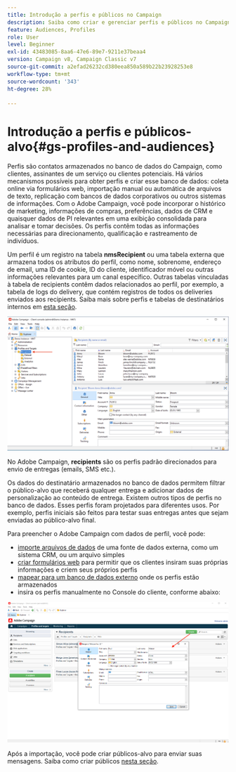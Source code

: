 ```yaml
---
title: Introdução a perfis e públicos no Campaign
description: Saiba como criar e gerenciar perfis e públicos no Campaign
feature: Audiences, Profiles
role: User
level: Beginner
exl-id: 43483085-8aa6-47e6-89e7-9211e37beaa4
version: Campaign v8, Campaign Classic v7
source-git-commit: a2efad26232cd380eea850a589b22b23928253e8
workflow-type: tm+mt
source-wordcount: '343'
ht-degree: 28%

---
```


# Introdução a perfis e públicos-alvo{#gs-profiles-and-audiences}

Perfis são contatos armazenados no banco de dados do Campaign, como clientes, assinantes de um serviço ou clientes potenciais. Há vários mecanismos possíveis para obter perfis e criar esse banco de dados: coleta online via formulários web, importação manual ou automática de arquivos de texto, replicação com bancos de dados corporativos ou outros sistemas de informações. Com o Adobe Campaign, você pode incorporar o histórico de marketing, informações de compras, preferências, dados de CRM e quaisquer dados de PI relevantes em uma exibição consolidada para analisar e tomar decisões. Os perfis contêm todas as informações necessárias para direcionamento, qualificação e rastreamento de indivíduos.



Um perfil é um registro na tabela **nmsRecipient** ou uma tabela externa que armazena todos os atributos do perfil, como nome, sobrenome, endereço de email, uma ID de cookie, ID do cliente, identificador móvel ou outras informações relevantes para um canal específico. Outras tabelas vinculadas à tabela de recipients contêm dados relacionados ao perfil, por exemplo, a tabela de logs do delivery, que contém registros de todos os deliveries enviados aos recipients. Saiba mais sobre perfis e tabelas de destinatários internos em [esta seção](../dev/datamodel.md#ootb-profiles).

![](assets/recipients-in-explorer.png)

No Adobe Campaign, **recipients** são os perfis padrão direcionados para envio de entregas (emails, SMS etc.).

Os dados do destinatário armazenados no banco de dados permitem filtrar o público-alvo que receberá qualquer entrega e adicionar dados de personalização ao conteúdo de entrega. Existem outros tipos de perfis no banco de dados. Esses perfis foram projetados para diferentes usos. Por exemplo, perfis iniciais são feitos para testar suas entregas antes que sejam enviadas ao público-alvo final.

Para preencher o Adobe Campaign com dados de perfil, você pode:

* [importe arquivos de dados](../start/import.md) de uma fonte de dados externa, como um sistema CRM, ou um arquivo simples
* [criar formulários web](../dev/webapps.md) para permitir que os clientes insiram suas próprias informações e criem seus próprios perfis
* [mapear para um banco de dados externo](../connect/fda.md) onde os perfis estão armazenados
* insira os perfis manualmente no Console do cliente, conforme abaixo:

![](assets/create-profile.png)

<!--You can also select your message audience in an external file: recipients are stored not in the database, but in files. These are known as "external" deliveries. These contacts can be imported or not in Adobe Campaign. [Learn more](external-profiles.md).-->

Após a importação, você pode criar públicos-alvo para enviar suas mensagens. Saiba como criar públicos [nesta seção](create-audiences.md).